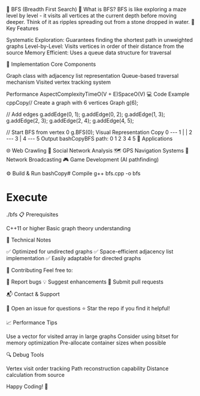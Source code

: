 🌳 BFS (Breadth First Search)
📖 What is BFS?
BFS is like exploring a maze level by level - it visits all vertices at the current depth before moving deeper. Think of it as ripples spreading out from a stone dropped in water.
🎯 Key Features

Systematic Exploration: Guarantees finding the shortest path in unweighted graphs
Level-by-Level: Visits vertices in order of their distance from the source
Memory Efficient: Uses a queue data structure for traversal

🔧 Implementation
Core Components

Graph class with adjacency list representation
Queue-based traversal mechanism
Visited vertex tracking system

Performance
AspectComplexityTimeO(V + E)SpaceO(V)
💻 Code Example
cppCopy// Create a graph with 6 vertices
Graph g(6);

// Add edges
g.addEdge(0, 1);
g.addEdge(0, 2);
g.addEdge(1, 3);
g.addEdge(2, 3);
g.addEdge(2, 4);
g.addEdge(4, 5);

// Start BFS from vertex 0
g.BFS(0);
Visual Representation
Copy   0 --- 1
   |     |
   2 --- 3
   |
   4 --- 5
Output
bashCopyBFS path: 0 1 2 3 4 5
🚀 Applications

🌐 Web Crawling
🤝 Social Network Analysis
🗺️ GPS Navigation Systems
📡 Network Broadcasting
🎮 Game Development (AI pathfinding)

⚙️ Build & Run
bashCopy# Compile
g++ bfs.cpp -o bfs

# Execute
./bfs
📋 Prerequisites

C++11 or higher
Basic graph theory understanding

📌 Technical Notes

✅ Optimized for undirected graphs
✅ Space-efficient adjacency list implementation
✅ Easily adaptable for directed graphs

🤝 Contributing
Feel free to:

🐛 Report bugs
💡 Suggest enhancements
🔧 Submit pull requests

📬 Contact & Support

📝 Open an issue for questions
⭐ Star the repo if you find it helpful!

📈 Performance Tips

Use a vector for visited array in large graphs
Consider using bitset for memory optimization
Pre-allocate container sizes when possible

🔍 Debug Tools

Vertex visit order tracking
Path reconstruction capability
Distance calculation from source


Happy Coding! 🚀
